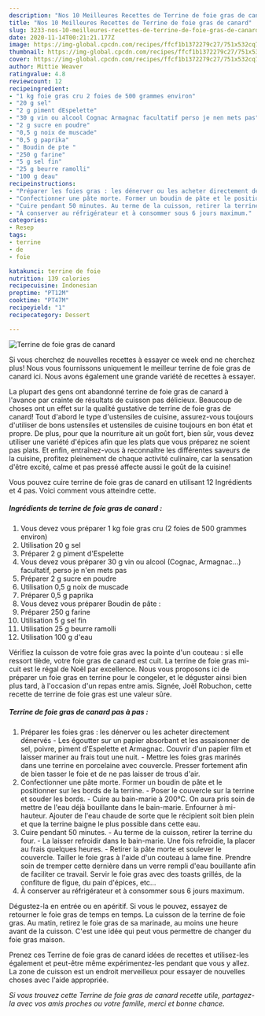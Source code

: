 ```yaml
---
description: "Nos 10 Meilleures Recettes de Terrine de foie gras de canard"
title: "Nos 10 Meilleures Recettes de Terrine de foie gras de canard"
slug: 3233-nos-10-meilleures-recettes-de-terrine-de-foie-gras-de-canard
date: 2020-11-14T00:21:21.177Z
image: https://img-global.cpcdn.com/recipes/ffcf1b1372279c27/751x532cq70/terrine-de-foie-gras-de-canard-photo-principale-de-la-recette.jpg
thumbnail: https://img-global.cpcdn.com/recipes/ffcf1b1372279c27/751x532cq70/terrine-de-foie-gras-de-canard-photo-principale-de-la-recette.jpg
cover: https://img-global.cpcdn.com/recipes/ffcf1b1372279c27/751x532cq70/terrine-de-foie-gras-de-canard-photo-principale-de-la-recette.jpg
author: Mittie Weaver
ratingvalue: 4.8
reviewcount: 12
recipeingredient:
- "1 kg foie gras cru 2 foies de 500 grammes environ"
- "20 g sel"
- "2 g piment dEspelette"
- "30 g vin ou alcool Cognac Armagnac facultatif perso je nen mets pas"
- "2 g sucre en poudre"
- "0,5 g noix de muscade"
- "0,5 g paprika"
- " Boudin de pte "
- "250 g farine"
- "5 g sel fin"
- "25 g beurre ramolli"
- "100 g deau"
recipeinstructions:
- "Préparer les foies gras : les dénerver ou les acheter directement dénervés Les égoutter sur un papier absorbant et les assaisonner de sel, poivre, piment d&#39;Espelette et Armagnac. Couvrir d&#39;un papier film et laisser mariner au frais tout une nuit. Mettre les foies gras marinés dans une terrine en porcelaine avec couvercle. Presser fortement afin de bien tasser le foie et de ne pas laisser de trous d&#39;air."
- "Confectionner une pâte morte. Former un boudin de pâte et le positionner sur les bords de la terrine. Poser le couvercle sur la terrine et souder les bords. Cuire au bain-marie à 200°C. On aura pris soin de mettre de l&#39;eau déjà bouillante dans le bain-marie. Enfourner à mi-hauteur. Ajouter de l&#39;eau chaude de sorte que le récipient soit bien plein et que la terrine baigne le plus possible dans cette eau."
- "Cuire pendant 50 minutes. Au terme de la cuisson, retirer la terrine du four. La laisser refroidir dans le bain-marie. Une fois refroidie, la placer au frais quelques heures. Retirer la pâte morte et soulever le couvercle. Tailler le foie gras à l&#39;aide d&#39;un couteau à lame fine. Prendre soin de tremper cette dernière dans un verre rempli d&#39;eau bouillante afin de faciliter ce travail. Servir le foie gras avec des toasts grillés, de la confiture de figue, du pain d&#39;épices, etc..."
- "À conserver au réfrigérateur et à consommer sous 6 jours maximum."
categories:
- Resep
tags:
- terrine
- de
- foie

katakunci: terrine de foie 
nutrition: 139 calories
recipecuisine: Indonesian
preptime: "PT12M"
cooktime: "PT47M"
recipeyield: "1"
recipecategory: Dessert

---
```



![Terrine de foie gras de canard](https://img-global.cpcdn.com/recipes/ffcf1b1372279c27/751x532cq70/terrine-de-foie-gras-de-canard-photo-principale-de-la-recette.jpg)

Si vous cherchez de nouvelles recettes à essayer ce week end ne cherchez plus! Nous vous fournissons uniquement le meilleur terrine de foie gras de canard ici. Nous avons également une grande variété de recettes à essayer.

La plupart des gens ont abandonné terrine de foie gras de canard à l'avance par crainte de résultats de cuisson pas délicieux. Beaucoup de choses ont un effet sur la qualité gustative de terrine de foie gras de canard! Tout d'abord le type d'ustensiles de cuisine, assurez-vous toujours d'utiliser de bons ustensiles et ustensiles de cuisine toujours en bon état et propre. De plus, pour que la nourriture ait un goût fort, bien sûr, vous devez utiliser une variété d'épices afin que les plats que vous préparez ne soient pas plats. Et enfin, entraînez-vous à reconnaître les différentes saveurs de la cuisine, profitez pleinement de chaque activité culinaire, car la sensation d'être excité, calme et pas pressé affecte aussi le goût de la cuisine!

<!--inarticleads1-->

Vous pouvez cuire terrine de foie gras de canard en utilisant 12 Ingrédients et 4 pas. Voici comment vous atteindre cette.

##### Ingrédients de terrine de foie gras de canard :

1. Vous devez vous préparer 1 kg foie gras cru (2 foies de 500 grammes environ)
1. Utilisation 20 g sel
1. Préparer 2 g piment d&#39;Espelette
1. Vous devez vous préparer 30 g vin ou alcool (Cognac, Armagnac...) facultatif, perso je n&#39;en mets pas
1. Préparer 2 g sucre en poudre
1. Utilisation 0,5 g noix de muscade
1. Préparer 0,5 g paprika
1. Vous devez vous préparer  Boudin de pâte :
1. Préparer 250 g farine
1. Utilisation 5 g sel fin
1. Utilisation 25 g beurre ramolli
1. Utilisation 100 g d&#39;eau


Vérifiez la cuisson de votre foie gras avec la pointe d&#39;un couteau : si elle ressort tiède, votre foie gras de canard est cuit. La terrine de foie gras mi-cuit est le régal de Noël par excellence. Nous vous proposons ici de préparer un foie gras en terrine pour le congeler, et le déguster ainsi bien plus tard, à l&#39;occasion d&#39;un repas entre amis. Signée, Joël Robuchon, cette recette de terrine de foie gras est une valeur sûre. 

<!--inarticleads2-->

##### Terrine de foie gras de canard pas à pas :

1. Préparer les foies gras : les dénerver ou les acheter directement dénervés - Les égoutter sur un papier absorbant et les assaisonner de sel, poivre, piment d&#39;Espelette et Armagnac. Couvrir d&#39;un papier film et laisser mariner au frais tout une nuit. - Mettre les foies gras marinés dans une terrine en porcelaine avec couvercle. Presser fortement afin de bien tasser le foie et de ne pas laisser de trous d&#39;air.
1. Confectionner une pâte morte. Former un boudin de pâte et le positionner sur les bords de la terrine. - Poser le couvercle sur la terrine et souder les bords. - Cuire au bain-marie à 200°C. On aura pris soin de mettre de l&#39;eau déjà bouillante dans le bain-marie. Enfourner à mi-hauteur. Ajouter de l&#39;eau chaude de sorte que le récipient soit bien plein et que la terrine baigne le plus possible dans cette eau.
1. Cuire pendant 50 minutes. - Au terme de la cuisson, retirer la terrine du four. - La laisser refroidir dans le bain-marie. Une fois refroidie, la placer au frais quelques heures. - Retirer la pâte morte et soulever le couvercle. Tailler le foie gras à l&#39;aide d&#39;un couteau à lame fine. Prendre soin de tremper cette dernière dans un verre rempli d&#39;eau bouillante afin de faciliter ce travail. Servir le foie gras avec des toasts grillés, de la confiture de figue, du pain d&#39;épices, etc...
1. À conserver au réfrigérateur et à consommer sous 6 jours maximum.


Dégustez-la en entrée ou en apéritif. Si vous le pouvez, essayez de retourner le foie gras de temps en temps. La cuisson de la terrine de foie gras. Au matin, retirez le foie gras de sa marinade, au moins une heure avant de la cuisson. C&#39;est une idée qui peut vous permettre de changer du foie gras maison. 

<!--inarticleads1-->

<p>
Prenez ces Terrine de foie gras de canard idées de recettes et utilisez-les également et peut-être même expérimentez-les pendant que vous y allez. La zone de cuisson est un endroit merveilleux pour essayer de nouvelles choses avec l'aide appropriée.
</p>

<p>
<i>Si vous trouvez cette Terrine de foie gras de canard recette utile, partagez-la avec vos amis proches ou votre famille, merci et bonne chance.</i>
</p>

